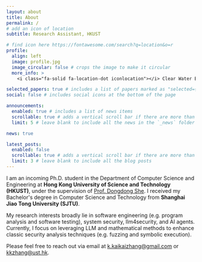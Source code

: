 ```yaml
---
layout: about
title: About
permalink: /
# add an icon of location
subtitle: Research Assistant, HKUST

# find icon here https://fontawesome.com/search?q=location&o=r
profile:
  align: left
  image: profile.jpg
  image_circular: false # crops the image to make it circular
  more_info: >
    <i class="fa-solid fa-location-dot iconlocation"></i> Clear Water Bay, Hong Kong

selected_papers: true # includes a list of papers marked as "selected={true}"
social: false # includes social icons at the bottom of the page

announcements:
  enabled: true # includes a list of news items
  scrollable: true # adds a vertical scroll bar if there are more than 3 news items
  limit: 5 # leave blank to include all the news in the `_news` folder

news: true

latest_posts:
  enabled: false
  scrollable: true # adds a vertical scroll bar if there are more than 3 new posts items
  limit: 3 # leave blank to include all the blog posts
---
```


I am an incoming Ph.D. student in the Department of Computer Science and Engineering at **Hong Kong University of Science and Technology (HKUST)**, under the supervision of [Prof. Dongdong She](https://cse.hkust.edu.hk/~dongdong/).  I received my Bachelor's degree in Computer Science and Technology from **Shanghai Jiao Tong University (SJTU)**. 

My research interests broadly lie in software engineering (e.g. program analysis and software testing), system security, llm4security, and AI agents. Currently, I focus on leveraging LLM and mathematical methods to enhance classic security analysis techniques (e.g. fuzzing and symbolic execution).

Please feel free to reach out via email at [k.kaikaizhang@gmail.com](mailto:k.kaikaizhang@gmail.com) or [kkzhang@ust.hk](mailto:kkzhang@ust.hk).